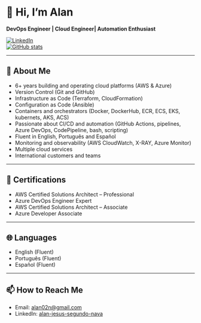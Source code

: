 # 👋 Hi, I’m Alan  
**DevOps Engineer | Cloud Engineer| Automation Enthusiast**

[![LinkedIn](https://img.shields.io/badge/LinkedIn-Alan%20Jesus%20Segundo%20Nava-blue?style=flat-square&logo=linkedin)](https://www.linkedin.com/in/alan-jesus-segundo-nava/)  
[![GitHub stats](https://github-readme-stats.vercel.app/api?username=AlanJ97&show_icons=true&theme=radical)](https://github.com/AlanJ97)


---

## 🚀 About Me
- 6+ years building and operating cloud platforms (AWS & Azure)
- Version Control (Git and GitHub)
- Infrastructure as Code (Terraform, CloudFormation)
- Configuration as Code (Ansible)
- Containers and orchestrators (Docker, DockerHub, ECR, ECS, EKS, kubernets, AKS, ACS)
- Passionate about CI/CD and automation (GitHub Actions, pipelines, Azure DevOps, CodePipeline, bash, scripting)
- Fluent in English, Português and Español
- Monitoring and observability (AWS CloudWatch, X-RAY, Azure Monitor)
- Multiple cloud services
- International customers and teams

---

## 📜 Certifications
- AWS Certified Solutions Architect – Professional  
- Azure DevOps Engineer Expert  
- AWS Certified Solutions Architect – Associate
- Azure Developer Associate

---

## 🌐 Languages
- English (Fluent)  
- Português (Fluent)  
- Español (Fluent)  

---

## 📫 How to Reach Me
- Email: alan02n@gmail.com  
- LinkedIn: [alan-jesus-segundo-nava](https://www.linkedin.com/in/alan-jesus-segundo-nava/)  

